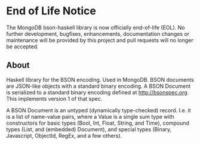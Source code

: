# End of Life Notice
The MongoDB bson-haskell library is now officially end-of-life (EOL). No further development, bugfixes, enhancements, documentation changes or maintenance will be provided by this project and pull requests will no longer be accepted.

## About

Haskell library for the BSON encoding. Used in MongoDB.
BSON documents are JSON-like objects with a standard binary encoding.
A BSON Document is serialized to a standard binary encoding defined at <http://bsonspec.org>. This implements version 1 of that spec.

A BSON Document is an untyped (dynamically type-checked) record. I.e. it is a list of name-value pairs, where a Value is a single sum type with constructors for basic types (Bool, Int, Float, String, and Time), compound types (List, and (embedded) Document), and special types (Binary, Javascript, ObjectId, RegEx, and a few others).
